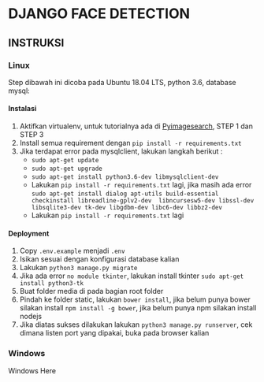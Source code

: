 # DJANGO FACE DETECTION

## INSTRUKSI

### Linux

Step dibawah ini dicoba pada Ubuntu 18.04 LTS, python 3.6, database mysql:

#### Instalasi

1. Aktifkan virtualenv, untuk tutorialnya ada di [Pyimagesearch](https://www.pyimagesearch.com/2018/05/28/ubuntu-18-04-how-to-install-opencv/), STEP 1 dan STEP 3
2. Install semua requirement dengan ```pip install -r requirements.txt```
3. Jika terdapat error pada mysqlclient, lakukan langkah berikut :
   * ```sudo apt-get update```
   * ```sudo apt-get upgrade```
   * ```sudo apt-get install python3.6-dev libmysqlclient-dev```
   * Lakukan ```pip install -r requirements.txt``` lagi, jika masih ada error ```sudo apt-get install dialog apt-utils build-essential checkinstall libreadline-gplv2-dev  libncursesw5-dev libssl-dev libsqlite3-dev tk-dev libgdbm-dev libc6-dev libbz2-dev```
   * Lakukan ```pip install -r requirements.txt``` lagi

#### Deployment

1. Copy ```.env.example``` menjadi ```.env```
2. Isikan sesuai dengan konfigurasi database kalian
3. Lakukan ```python3 manage.py migrate```
4. Jika ada error ```no module tkinter```, lakukan install tkinter ```sudo apt-get install python3-tk```
5. Buat folder media di pada bagian root folder
6. Pindah ke folder static, lakukan ```bower install```, jika belum punya bower silakan install ```npm install -g bower```, jika belum punya npm silakan install nodejs
7. Jika diatas sukses dilakukan lakukan ```python3 manage.py runserver```, cek dimana listen port yang dipakai, buka pada browser kalian

### Windows

Windows Here
